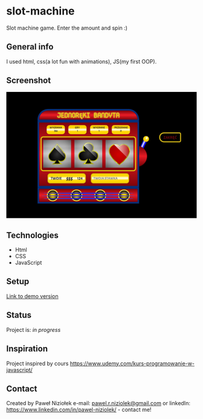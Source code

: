 # slot-machine

Slot machine game. Enter the amount and spin :)

## General info

I used html, css(a lot fun with animations), JS(my first OOP).

## Screenshot

![Screenshot](./images/screenshot.jpg)

## Technologies

- Html
- CSS
- JavaScript

## Setup

[Link to demo version](https://pawelniziolek.github.io/slot-machine/index.html)

## Status

Project is: _in progress_

## Inspiration

Project inspired by cours https://www.udemy.com/kurs-programowanie-w-javascript/

## Contact

Created by Paweł Niziołek e-mail: pawel.r.niziolek@gmail.com or linkedIn: https://www.linkedin.com/in/pawel-niziolek/ - contact me!
